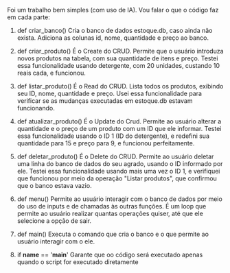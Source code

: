 Foi um trabalho bem simples (com uso de IA). Vou falar o que o código faz em cada parte:

1. def criar_banco()
  Cria o banco de dados estoque.db, caso ainda não exista.
  Adiciona as colunas id, nome, quantidade e preço ao banco.

2. def criar_produto()
  É o Create do CRUD.
  Permite que o usuário introduza novos produtos na tabela, com sua quantidade de itens e preço.
  Testei essa funcionalidade usando detergente, com 20 unidades, custando 10 reais cada, e funcionou. 

3. def listar_produto()
  É o Read do CRUD.
  Lista todos os produtos, exibindo seu ID, nome, quantidade e preço.
  Usei essa funcionalidade para verificar se as mudanças executadas em estoque.db estavam funcionando.

4. def atualizar_produto()
  É o Update do Crud.
  Permite ao usuário alterar a quantidade e o preço de um produto com um ID que ele informar.
  Testei essa funcionalidade usando o ID 1 (ID do detergente), e redefini sua quantidade para 15 e preço para 9, e funcionou perfeitamente.

5. def deletar_produto()
   É o Delete do CRUD.
   Permite ao usuário deletar uma linha do banco de dados do seu agrado, usando o ID informado por ele.
   Testei essa funcionalidade usando mais uma vez o ID 1, e verifiquei que funcionou por meio da operação "Listar produtos", que confirmou que o banco estava vazio.

6. def menu()
  Permite ao usuário interagir com o banco de dados por meio do uso de inputs e de chamadas às outras funções.
  É um loop que permite ao usuário realizar quantas operações quiser, até que ele selecione a opção de sair.

7. def main()
  Executa o comando que cria o banco e o que permite ao usuário interagir com o ele.

8. if __name__ == '__main__'
  Garante que oo código será executado apenas quando o script for executado diretamente
